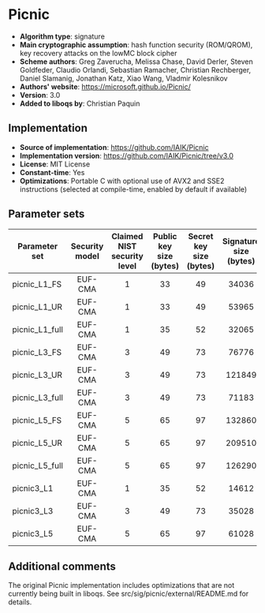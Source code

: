 Picnic
======

- **Algorithm type**: signature
- **Main cryptographic assumption**: hash function security (ROM/QROM), key recovery attacks on the lowMC block cipher
- **Scheme authors**: Greg Zaverucha, Melissa Chase, David Derler, Steven Goldfeder, Claudio Orlandi, Sebastian Ramacher, Christian Rechberger, Daniel Slamanig, Jonathan Katz, Xiao Wang, Vladmir Kolesnikov
- **Authors' website**: https://microsoft.github.io/Picnic/
- **Version**: 3.0
- **Added to liboqs by**: Christian Paquin

Implementation
--------------

- **Source of implementation**: https://github.com/IAIK/Picnic
- **Implementation version**: https://github.com/IAIK/Picnic/tree/v3.0
- **License**: MIT License
- **Constant-time**: Yes
- **Optimizations**: Portable C with optional use of AVX2 and SSE2 instructions (selected at compile-time, enabled by default if available)

Parameter sets
--------------

| Parameter set   | Security model | Claimed NIST security level | Public key size (bytes) | Secret key size (bytes) | Signature size (bytes) |
|-----------------|:--------------:|:---------------------------:|:-----------------------:|:-----------------------:|:----------------------:|
| picnic_L1_FS    |     EUF-CMA    |              1              |            33           |            49           |          34036         |
| picnic_L1_UR    |     EUF-CMA    |              1              |            33           |            49           |          53965         |
| picnic_L1_full  |     EUF-CMA    |              1              |            35           |            52           |          32065         |
| picnic_L3_FS    |     EUF-CMA    |              3              |            49           |            73           |          76776         |
| picnic_L3_UR    |     EUF-CMA    |              3              |            49           |            73           |         121849         |
| picnic_L3_full  |     EUF-CMA    |              3              |            49           |            73           |          71183         |
| picnic_L5_FS    |     EUF-CMA    |              5              |            65           |            97           |         132860         |
| picnic_L5_UR    |     EUF-CMA    |              5              |            65           |            97           |         209510         |
| picnic_L5_full  |     EUF-CMA    |              5              |            65           |            97           |         126290         |
| picnic3_L1      |     EUF-CMA    |              1              |            35           |            52           |          14612         |
| picnic3_L3      |     EUF-CMA    |              3              |            49           |            73           |          35028         |
| picnic3_L5      |     EUF-CMA    |              5              |            65           |            97           |          61028         |

Additional comments
-------------------

The original Picnic implementation includes optimizations that are not currently being built in liboqs. See src/sig/picnic/external/README.md for details.
